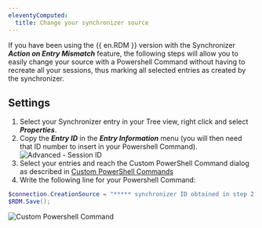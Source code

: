 ```yaml
---
eleventyComputed:
  title: Change your synchronizer source
---
```

If you have been using the {{ en.RDM }} version with the Synchronizer ***Action on Entry Mismatch*** feature, the following steps will allow you to easily change your source with a Powershell Command without having to recreate all your sessions, thus marking all selected entries as created by the synchronizer.

## Settings
1. Select your Synchronizer entry in your Tree view, right click and select ***Properties***.
1. Copy the ***Entry ID*** in the ***Entry Information*** menu (you will then need that ID number to insert in your Powershell Command).
![Advanced - Session ID](https://cdnweb.devolutions.net/docs/docs_en_rdm_windows_clip10577.png)
1. Select your entries and reach the Custom PowerShell Command dialog as described in [Custom PowerShell Commands](/powershell/rdm-powershell/powershell-scripting/custom-powershell-commands/)
1. Write the following line for your Powershell Command:

```powershell
$connection.CreationSource = "***** synchronizer ID obtained in step 2 *****"
$RDM.Save();
```
![Custom Powershell Command](https://cdnweb.devolutions.net/docs/docs_en_rdm_windows_clip10613.png)

